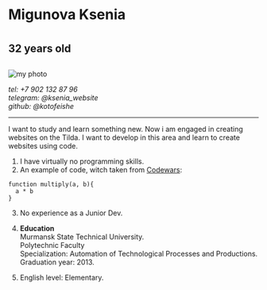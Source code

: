 # **Migunova Ksenia**<h1>
## 32 years old<h2>
![my photo](/assets/images/markdown/photo.jpg)

*tel: +7 902 132 87 96*  
*telegram: @ksenia_website*  
*github: @kotofeishe*

---
I want to study and learn something new. Now i am engaged in creating websites on the Tilda. I want to develop in this area and learn to create websites using code.
1. I have virtually no programming skills.
2. An example of code, witch taken from [Codewars](https://www.codewars.com/):
```
function multiply(a, b){
  a * b
}
```
3. No experience as a Junior Dev.
4. **Education**  
Murmansk State Technical University.   
Polytechnic Faculty  
Specialization: Automation of Technological Processes and Productions.  
Graduation year: 2013.

5. English level: Elementary.